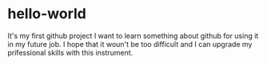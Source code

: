 # hello-world
It's my first github project
I want to learn something about github for using it in my future job.
I hope that it woun't be too difficult and I can upgrade my prifessional skills with this instrument.
